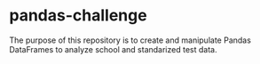 # pandas-challenge
The purpose of this repository is to create and manipulate Pandas DataFrames to analyze school and standarized test data.
